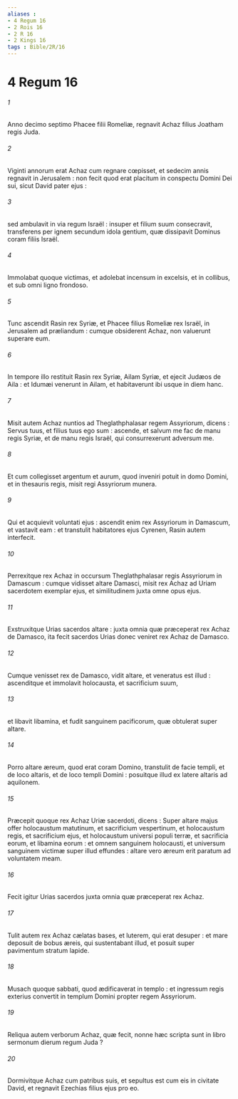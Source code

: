 ```yaml
---
aliases : 
- 4 Regum 16
- 2 Rois 16
- 2 R 16
- 2 Kings 16
tags : Bible/2R/16
---
```


# 4 Regum 16

###### 1
Anno decimo septimo Phacee filii Romeliæ, regnavit Achaz filius Joatham regis Juda.
###### 2
Viginti annorum erat Achaz cum regnare cœpisset, et sedecim annis regnavit in Jerusalem : non fecit quod erat placitum in conspectu Domini Dei sui, sicut David pater ejus :
###### 3
sed ambulavit in via regum Israël : insuper et filium suum consecravit, transferens per ignem secundum idola gentium, quæ dissipavit Dominus coram filiis Israël.
###### 4
Immolabat quoque victimas, et adolebat incensum in excelsis, et in collibus, et sub omni ligno frondoso.
###### 5
Tunc ascendit Rasin rex Syriæ, et Phacee filius Romeliæ rex Israël, in Jerusalem ad præliandum : cumque obsiderent Achaz, non valuerunt superare eum.
###### 6
In tempore illo restituit Rasin rex Syriæ, Ailam Syriæ, et ejecit Judæos de Aila : et Idumæi venerunt in Ailam, et habitaverunt ibi usque in diem hanc.
###### 7
Misit autem Achaz nuntios ad Theglathphalasar regem Assyriorum, dicens : Servus tuus, et filius tuus ego sum : ascende, et salvum me fac de manu regis Syriæ, et de manu regis Israël, qui consurrexerunt adversum me.
###### 8
Et cum collegisset argentum et aurum, quod inveniri potuit in domo Domini, et in thesauris regis, misit regi Assyriorum munera.
###### 9
Qui et acquievit voluntati ejus : ascendit enim rex Assyriorum in Damascum, et vastavit eam : et transtulit habitatores ejus Cyrenen, Rasin autem interfecit.
###### 10
Perrexitque rex Achaz in occursum Theglathphalasar regis Assyriorum in Damascum : cumque vidisset altare Damasci, misit rex Achaz ad Uriam sacerdotem exemplar ejus, et similitudinem juxta omne opus ejus.
###### 11
Exstruxitque Urias sacerdos altare : juxta omnia quæ præceperat rex Achaz de Damasco, ita fecit sacerdos Urias donec veniret rex Achaz de Damasco.
###### 12
Cumque venisset rex de Damasco, vidit altare, et veneratus est illud : ascenditque et immolavit holocausta, et sacrificium suum,
###### 13
et libavit libamina, et fudit sanguinem pacificorum, quæ obtulerat super altare.
###### 14
Porro altare æreum, quod erat coram Domino, transtulit de facie templi, et de loco altaris, et de loco templi Domini : posuitque illud ex latere altaris ad aquilonem.
###### 15
Præcepit quoque rex Achaz Uriæ sacerdoti, dicens : Super altare majus offer holocaustum matutinum, et sacrificium vespertinum, et holocaustum regis, et sacrificium ejus, et holocaustum universi populi terræ, et sacrificia eorum, et libamina eorum : et omnem sanguinem holocausti, et universum sanguinem victimæ super illud effundes : altare vero æreum erit paratum ad voluntatem meam.
###### 16
Fecit igitur Urias sacerdos juxta omnia quæ præceperat rex Achaz.
###### 17
Tulit autem rex Achaz cælatas bases, et luterem, qui erat desuper : et mare deposuit de bobus æreis, qui sustentabant illud, et posuit super pavimentum stratum lapide.
###### 18
Musach quoque sabbati, quod ædificaverat in templo : et ingressum regis exterius convertit in templum Domini propter regem Assyriorum.
###### 19
Reliqua autem verborum Achaz, quæ fecit, nonne hæc scripta sunt in libro sermonum dierum regum Juda ?
###### 20
Dormivitque Achaz cum patribus suis, et sepultus est cum eis in civitate David, et regnavit Ezechias filius ejus pro eo.
